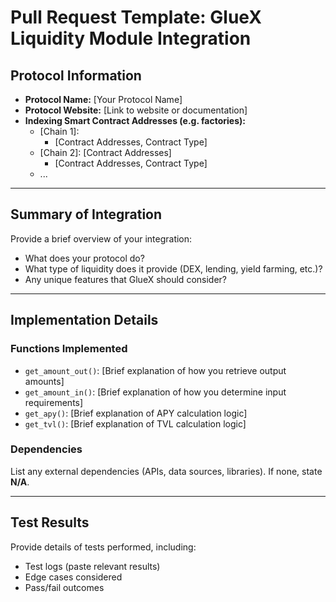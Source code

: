 # Pull Request Template: GlueX Liquidity Module Integration

## Protocol Information  
- **Protocol Name:** [Your Protocol Name]  
- **Protocol Website:** [Link to website or documentation]  
- **Indexing Smart Contract Addresses (e.g. factories):**  
  - [Chain 1]: 
    - [Contract Addresses, Contract Type]  
  - [Chain 2]: [Contract Addresses]  
    - [Contract Addresses, Contract Type]  
  - ...  

---

## Summary of Integration  
Provide a brief overview of your integration:  
- What does your protocol do?  
- What type of liquidity does it provide (DEX, lending, yield farming, etc.)?  
- Any unique features that GlueX should consider?  

---

## Implementation Details  
### Functions Implemented  
- `get_amount_out()`: [Brief explanation of how you retrieve output amounts]  
- `get_amount_in()`: [Brief explanation of how you determine input requirements]  
- `get_apy()`: [Brief explanation of APY calculation logic]  
- `get_tvl()`: [Brief explanation of TVL calculation logic]  

### Dependencies  
List any external dependencies (APIs, data sources, libraries). If none, state **N/A**.  

---

## Test Results  
Provide details of tests performed, including:  
- Test logs (paste relevant results)  
- Edge cases considered  
- Pass/fail outcomes  